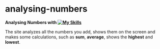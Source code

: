 # analysing-numbers

**Analysing Numbers with [![My Skills](https://skillicons.dev/icons?i=js,html,css)](https://skillicons.dev)**
 
The site analyzes all the numbers you add, shows them on the screen and makes some calculations, such as __sum__, __average__, shows the __highest__ and __lowest__.

